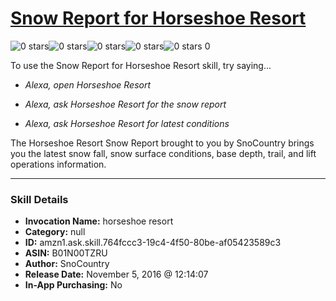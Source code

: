 # [Snow Report for Horseshoe Resort](http://alexa.amazon.com/#skills/amzn1.ask.skill.764fccc3-19c4-4f50-80be-af05423589c3)
![0 stars](../../images/ic_star_border_black_18dp_1x.png)![0 stars](../../images/ic_star_border_black_18dp_1x.png)![0 stars](../../images/ic_star_border_black_18dp_1x.png)![0 stars](../../images/ic_star_border_black_18dp_1x.png)![0 stars](../../images/ic_star_border_black_18dp_1x.png) 0

To use the Snow Report for Horseshoe Resort skill, try saying...

* *Alexa, open Horseshoe Resort*

* *Alexa, ask Horseshoe Resort for the snow report*

* *Alexa, ask Horseshoe Resort for latest conditions*

The Horseshoe Resort Snow Report brought to you by SnoCountry brings you the latest snow fall, snow surface conditions,  base depth, trail, and lift operations information.

***

### Skill Details

* **Invocation Name:** horseshoe resort
* **Category:** null
* **ID:** amzn1.ask.skill.764fccc3-19c4-4f50-80be-af05423589c3
* **ASIN:** B01N00TZRU
* **Author:** SnoCountry
* **Release Date:** November 5, 2016 @ 12:14:07
* **In-App Purchasing:** No
